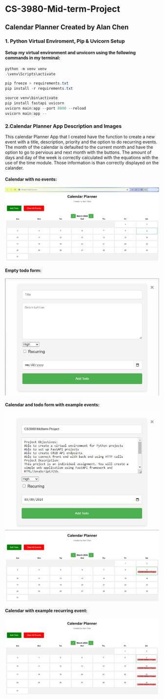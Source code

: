 # CS-3980-Mid-term-Project
## Calendar Planner Created by Alan Chen
### 1. Python Virtual Enviroment, Pip & Uvicorn Setup

#### Setup my virtual environment and unvicorn using the following commands in my terminal:
```powershell
python -m venv venv
.\venv\Scripts\activate
```
```powershell
pip freeze > requirements.txt
pip install -r requirements.txt
```
```powershell
source venv\bin\activate
pip install fastapi uvicorn
uvicorn main:app --port 8000 --reload          
uvicorn main:app --
```
### 2.Calendar Planner App Description and Images
This calendar Planner App that I created have the function to create a new event with a title, description, priority and the option to do recurring events.
The month of the calendar is defaulted to the current month and have the option to go to pervious and next month with the buttons.
The amount of days and day of the week is correctly calculated with the equations with the use of the time module. 
Those information is than correctly displayed on the calander. 

#### Calendar with no events:
![Calendar](ExamplePic/Calendar.png)

#### Empty todo form:
![todo](ExamplePic/Todo.png)

#### Calendar and todo form with example events:
![TodoExample](ExamplePic/ExampleTodo.png)
![CalendarEvent](ExamplePic/CalendarEvent.png)

#### Calendar with example recurring event:
![CalendarRe](ExamplePic/ExampleRe.png)


